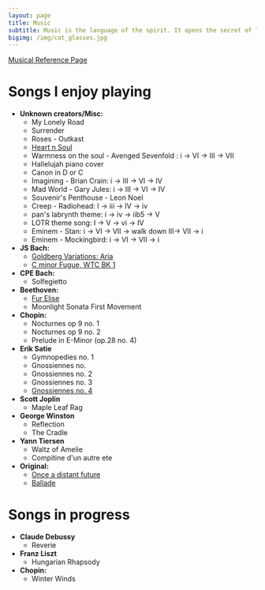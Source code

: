 ```yaml
---
layout: page
title: Music
subtitle: Music is the language of the spirit. It opens the secret of life bringing peace, abolishing strife.
bigimg: /img/cat_glasses.jpg
---
```


[Musical Reference Page](./reference)

# Songs I enjoy playing


* **Unknown creators/Misc:**
  * My Lonely Road
  * Surrender
  * Roses - Outkast
  * [Heart n Soul](https://www.youtube.com/watch?v=54v442rETnI)
  * Warmness on the soul - Avenged Sevenfold : i -> VI -> III -> VII
  * Hallelujah piano cover
  * Canon in D or C
  * Imagining - Brian Crain: i -> III -> VI -> IV 
  * Mad World - Gary Jules: i -> III -> VI -> IV 
  * Souvenir's Penthouse - Leon Noel
  * Creep - Radiohead: I -> iii -> IV -> iv
  * pan's labrynth theme: i -> iv -> iib5 -> V
  * LOTR theme song: I -> V -> vi -> IV
  * Eminem - Stan: i -> VI -> VII -> walk down III-> VII -> i
  * Eminem - Mockingbird: i -> VI -> VII -> i
* **JS Bach:**
  * [Goldberg Variations: Aria](https://www.youtube.com/watch?v=HtyAwYXINUQ)
  * [C minor Fugue, WTC BK 1](https://www.youtube.com/watch?v=XXhcaWJGpyE)
* **CPE Bach:**
  * Solfegietto
* **Beethoven:**
  * [Fur Elise](https://www.youtube.com/watch?v=51f7dpnTRrs)
  * Moonlight Sonata First Movement
* **Chopin:** 
  * Nocturnes op 9 no. 1
  * Nocturnes op 9 no. 2
  * Prelude in E-Minor (op.28 no. 4)
* **Erik Satie**
  * Gymnopedies no. 1
  * Gnossiennes no. 
  * Gnossiennes no. 2
  * Gnossiennes no. 3
  * [Gnossiennes no. 4](https://www.youtube.com/watch?v=QpzzSN1ScSY)
* **Scott Joplin**
  * Maple Leaf Rag
* **George Winston**
  * Reflection
  * The Cradle
* **Yann Tiersen**
  * Waltz of Amelie
  * Compitine d'un autre ete
* **Original:**
  * [Once a distant future](https://www.youtube.com/watch?v=2k5TSnT_gw4)
  * [Ballade](https://www.youtube.com/watch?v=C7c9tt4Yn50)


# Songs in progress


* **Claude Debussy**
  * Reverie
* **Franz Liszt**
  * Hungarian Rhapsody
* **Chopin:** 
  * Winter Winds

